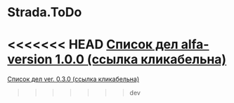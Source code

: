 # Strada.ToDo

<<<<<<< HEAD
[Список дел alfa-version 1.0.0 (ссылка кликабельна)](https://yrgenius.github.io/Strada.ToDo/)
=======
[Список дел ver. 0.3.0 (ссылка кликабельна)](https://yrgenius.github.io/Strada.ToDo/)
>>>>>>> dev
